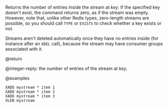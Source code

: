 Returns the number of entries inside the stream at _key_.
If the specified key doesn't exist, the command returns zero, as if the stream was empty.
However, note that, unlike other Redis types, zero-length streams are possible, so you should call `TYPE` or `EXISTS` to check whether a key exists or not.

Streams aren't deleted automatically once they have no entries inside (for instance after an `XDEL` call), because the stream may have consumer groups associated with it.

@return

@integer-reply: the number of entries of the stream at _key_.

@examples

```cli
XADD mystream * item 1
XADD mystream * item 2
XADD mystream * item 3
XLEN mystream
```

